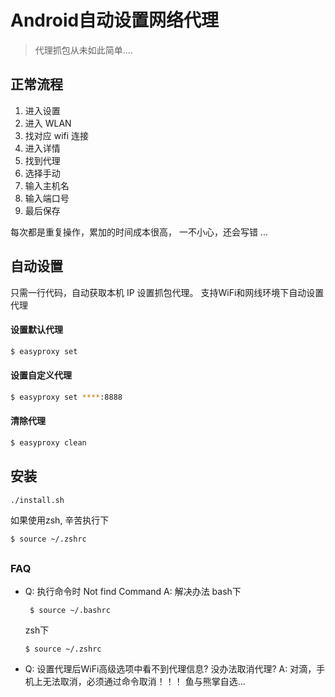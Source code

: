 # Android自动设置网络代理
> 代理抓包从未如此简单....

## 正常流程

1. 进入设置
2. 进入 WLAN
3. 找对应 wifi 连接
4. 进入详情
5. 找到代理
6. 选择手动
7. 输入主机名
8. 输入端口号
9. 最后保存

每次都是重复操作，累加的时间成本很高，
一不小心，还会写错 ...

## 自动设置
只需一行代码，自动获取本机 IP 设置抓包代理。
支持WiFi和网线环境下自动设置代理

#### 设置默认代理
``` bash
$ easyproxy set
```
#### 设置自定义代理
```bash
$ easyproxy set ****:8888
```
#### 清除代理

```bash
$ easyproxy clean
```
## 安装


```bash
./install.sh
```
如果使用zsh, 辛苦执行下
``` shell
$ source ~/.zshrc
```

## 

### FAQ
* Q: 执行命令时 Not find Command
  A: 解决办法 
  bash下 
  
  ``` shell
   $ source ~/.bashrc
  ``` 
  zsh下 

  ``` shell
  $ source ~/.zshrc
  ```
* Q: 设置代理后WiFi高级选项中看不到代理信息? 没办法取消代理?
  A: 对滴，手机上无法取消，必须通过命令取消！！！ 鱼与熊掌自选...

